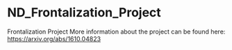 # ND_Frontalization_Project
Frontalization Project
More information about the project can be found here: https://arxiv.org/abs/1610.04823
